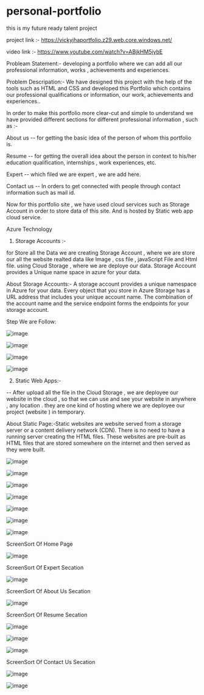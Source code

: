 # personal-portfolio

this is my future ready talent project

project link :- https://vickyjhaportfolio.z29.web.core.windows.net/

video link :- https://www.youtube.com/watch?v=ABjkHM5jybE
 

Probleam Statement:- developing a portfolio where we can add all our professional information, works , achievements and experiences.

Problem Descripation:- We have designed this project with the help of the tools such as HTML  and CSS and developed this Portfolio which contains our professional qualifications or information, our work, achievements and experiences..

In order to make this portfolio more clear-cut and simple to understand we have provided different sections for different professional information , such as :-

About us -- for getting the basic idea of the person of whom this portfolio is.

Resume -- for getting the overall idea about the person in context to his/her education qualification, internships , work experiences, etc.

Expert -- which filed we are expert , we are add here.

Contact us -- In orders to get connected with people through contact information such as mail id.

Now for this portfolio site , we have used cloud services such as Storage Account in order to store data of this site. And is hosted by Static web app cloud service.

Azure Technology 

  1. Storage Accounts :-

for Store all the Data we are creating Storage Account , where we are store our all the website realted data like Image , css file , javaScript File and Html file. using Cloud Storage , where we are deploye our data. Storage Account provides a Unique name space in azure for your data.

About Storage Accounts:- A storage account provides a unique namespace in Azure for your data. Every object that you store in Azure Storage has a URL address that includes your unique account name. The combination of the account name and the service endpoint forms the endpoints for your storage account.

Step We are Follow:

![image](https://github.com/kunal9211pandey/personal-portfolio/assets/118272078/54179827-24f1-487f-897d-ac925df08365)


![image](https://github.com/kunal9211pandey/personal-portfolio/assets/118272078/a1ed982c-8f1e-4cc6-ad0e-c3f912c41e28)

![image](https://github.com/kunal9211pandey/personal-portfolio/assets/118272078/2e173078-ac98-4db0-844e-c6ce90693f2b)


![image](https://github.com/kunal9211pandey/personal-portfolio/assets/118272078/5df21d0c-5694-4f19-ad6c-5ded43420c7d)




  2. Static Web Apps:-

-- After upload all the file in the Cloud Storage , we are deployee our website in the cloud , so that we can use and see your website in anywhere , any location . they are one kind of hosting where we are deployee our project (website ) in temporary.

About Static Page:-Static websites are website served from a storage server or a content delivery network (CDN). There is no need to have a running server creating the HTML files. These websites are pre-built as HTML files that are stored somewhere on the internet and then served as they were built.

![image](https://github.com/kunal9211pandey/personal-portfolio/assets/118272078/960e83f5-6dae-4b95-8cd0-f5fa45fa1d07)


![image](https://github.com/kunal9211pandey/personal-portfolio/assets/118272078/701b0905-47e1-4086-bbc5-0bccce19115f)

![image](https://github.com/kunal9211pandey/personal-portfolio/assets/118272078/89ed3f49-fe4f-476c-a429-f55e28199383)

![image](https://github.com/kunal9211pandey/personal-portfolio/assets/118272078/9b940c4f-7349-4642-9fe9-a319eac86c8a)

![image](https://github.com/kunal9211pandey/personal-portfolio/assets/118272078/85237ccb-0b9f-41c8-96b8-f0facaac4704)

 

![image](https://github.com/kunal9211pandey/personal-portfolio/assets/118272078/a08576f5-3e7d-4641-8b4d-e9b25fce6380)

![image](https://github.com/kunal9211pandey/personal-portfolio/assets/118272078/fd10db36-82eb-445d-9bff-26edff176b1c)







ScreenSort Of Home Page

![image](https://github.com/kunal9211pandey/personal-portfolio/assets/118272078/591180de-7343-48c4-b93f-483df6cce248)

ScreenSort Of Expert Secation

![image](https://github.com/kunal9211pandey/personal-portfolio/assets/118272078/8ab3af79-5b3e-4b10-91ce-90fb19c4b28c)

ScreenSort Of About Us Secation

![image](https://github.com/kunal9211pandey/personal-portfolio/assets/118272078/a1dd4d69-5e97-41c3-9e8c-99c299a9a196)

ScreenSort Of Resume Secation

![image](https://github.com/kunal9211pandey/personal-portfolio/assets/118272078/aad8a1c6-73d8-42e2-8506-007f90e9bbc1)


![image](https://github.com/kunal9211pandey/personal-portfolio/assets/118272078/eda908a9-23ef-431c-82bf-fed2b7088c8a)

![image](https://github.com/kunal9211pandey/personal-portfolio/assets/118272078/8d1a4371-befe-4619-a035-f262b53def1c)


ScreenSort Of Contact Us Secation

![image](https://github.com/kunal9211pandey/personal-portfolio/assets/118272078/ed34be99-a074-45e2-be42-0b53f7fc4923)

![image](https://github.com/kunal9211pandey/personal-portfolio/assets/118272078/6502ff1b-8674-4bd4-84fc-bde1dbe15140)


                     
     
